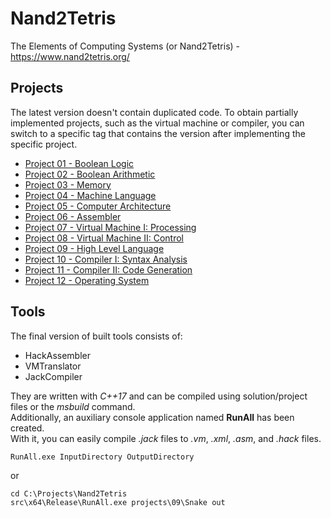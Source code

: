 # Nand2Tetris
The Elements of Computing Systems (or Nand2Tetris) - https://www.nand2tetris.org/

## Projects
The latest version doesn't contain duplicated code. To obtain partially implemented projects, such as the virtual machine or compiler, you can switch to a specific tag that contains the version after implementing the specific project.

- [Project 01 - Boolean Logic](https://github.com/Natan-Gorecki/Nand2Tetris/tree/project-01-boolean-logic/projects/01)
- [Project 02 - Boolean Arithmetic](https://github.com/Natan-Gorecki/Nand2Tetris/tree/project-02-boolean-arithmetic/projects/02)
- [Project 03 - Memory](https://github.com/Natan-Gorecki/Nand2Tetris/tree/project-03-memory/projects/03)
- [Project 04 - Machine Language](https://github.com/Natan-Gorecki/Nand2Tetris/tree/project-04-machine-language/projects/04)
- [Project 05 - Computer Architecture](https://github.com/Natan-Gorecki/Nand2Tetris/tree/project-05-computer-architecture/projects/05)
- [Project 06 - Assembler](https://github.com/Natan-Gorecki/Nand2Tetris/tree/project-06-assembler/projects/06)
- [Project 07 - Virtual Machine I: Processing](https://github.com/Natan-Gorecki/Nand2Tetris/tree/project-07-virtual-machine-I-processing/projects/07)
- [Project 08 - Virtual Machine II: Control](https://github.com/Natan-Gorecki/Nand2Tetris/tree/project-08-virtual-machine-II-control/projects/08)
- [Project 09 - High Level Language](https://github.com/Natan-Gorecki/Nand2Tetris/tree/project-09-high-level-language/projects/09)
- [Project 10 - Compiler I: Syntax Analysis](https://github.com/Natan-Gorecki/Nand2Tetris/tree/project-10-compiler-I-syntax-analysis/projects/10)
- [Project 11 - Compiler II: Code Generation](https://github.com/Natan-Gorecki/Nand2Tetris/tree/project-11-compiler-II-code-generation/projects/11)
- [Project 12 - Operating System](https://github.com/Natan-Gorecki/Nand2Tetris/tree/project-12-operating-system/projects/12)

## Tools
The final version of built tools consists of:
- HackAssembler
- VMTranslator
- JackCompiler

They are written with *C++17* and can be compiled using solution/project files or the *msbuild* command.\
Additionally, an auxiliary console application named **RunAll** has been created.\
With it, you can easily compile *.jack* files to *.vm*, *.xml*, *.asm*, and *.hack* files.

```
RunAll.exe InputDirectory OutputDirectory
```

or

```
cd C:\Projects\Nand2Tetris
src\x64\Release\RunAll.exe projects\09\Snake out
```